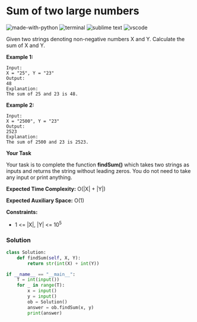 # Sum of two large numbers
![made-with-python](https://img.shields.io/badge/Made%20with-Python-007396.svg)
![terminal](https://img.shields.io/badge/Windows%20Terminal-4D4D4D?logo=windows%20terminal&logoColor=white)
![sublime text](https://img.shields.io/badge/sublime_text-%23575757.svg?logo=sublime-text&logoColor=important)
![vscode](https://img.shields.io/badge/Visual_Studio_Code-0078D4?logo=visual%20studio%20code&logoColor=white)

Given two strings denoting non-negative numbers X and Y. Calculate the sum of X and Y.

__Example 1:__
```
Input:
X = "25", Y = "23"
Output:
48
Explanation:
The sum of 25 and 23 is 48.
```
__Example 2:__
```
Input:
X = "2500", Y = "23"
Output:
2523
Explanation:
The sum of 2500 and 23 is 2523.
```
__Your Task__

Your task is to complete the function **findSum()** which takes two strings as inputs and returns the string without leading zeros. You do not need to take any input or print anything.

__Expected Time Complexity:__  O(|X| + |Y|)

__Expected Auxiliary Space:__ O(1)

__Constraints:__
- 1 <= |X|, |Y| <= 10<sup>5</sup>

### Solution
```py
class Solution:
    def findSum(self, X, Y):
        return str(int(X) + int(Y))

if __name__ == "__main__":
    T = int(input())
    for _ in range(T):
        x = input()
        y = input()
        ob = Solution()
        answer = ob.findSum(x, y)
        print(answer)
```